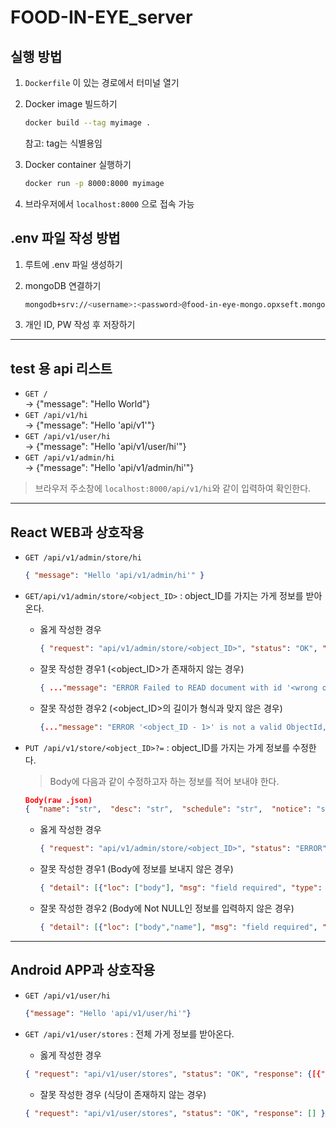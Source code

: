 # FOOD-IN-EYE_server

## 실행 방법  

1. `Dockerfile` 이 있는 경로에서 터미널 열기
2. Docker image 빌드하기
    
    ```bash
    docker build --tag myimage .
    ```
    
    참고: tag는 식별용임
    
3. Docker container 실행하기
    
    ```bash
    docker run -p 8000:8000 myimage
    ```
    
4. 브라우저에서 `localhost:8000` 으로 접속 가능
   
## .env 파일 작성 방법

1. 루트에 .env 파일 생성하기
2. mongoDB 연결하기

    ```bash
    mongodb+srv://<username>:<password>@food-in-eye-mongo.opxseft.mongodb.net/test
    ```

3. 개인 ID, PW 작성 후 저장하기

---
## test 용 api 리스트
- `GET /`  
-> {"message": "Hello World"}  
- `GET /api/v1/hi`  
-> {"message": "Hello 'api/v1'"}
- `GET /api/v1/user/hi`  
-> {"message": "Hello 'api/v1/user/hi'"}
- `GET /api/v1/admin/hi`  
-> {"message": "Hello 'api/v1/admin/hi'"}  
  
> 브라우저 주소창에 `localhost:8000/api/v1/hi`와 같이 입력하여 확인한다.
---
## React WEB과 상호작용
- `GET /api/v1/admin/store/hi`

    ```json
    { "message": "Hello 'api/v1/admin/hi'" }
    ```

- `GET/api/v1/admin/store/<object_ID>` : object_ID를 가지는 가게 정보를 받아온다.   
    - 옳게 작성한 경우   
    
        ```json
        { "request": "api/v1/admin/store/<object_ID>", "status": "OK", "response": {[{ "_id", "한식의 대가", "한식 전문점입니다~", "9시 ~ 20시", "50년 전통을 자랑합니다~", "영업중", "이미지", "메뉴ID"}]}}
        ```

    - 잘못 작성한 경우1 (<object_ID>가 존재하지 않는 경우)   

        ```json
        { ..."message": "ERROR Failed to READ document with id '<wrong object_ID>'" }
        ```

    - 잘못 작성한 경우2 (<object_ID>의 길이가 형식과 맞지 않은 경우)

        ```json
        {..."message": "ERROR '<object_ID - 1>' is not a valid ObjectId, it must be a 12-byte input or a 24-character hex string"}
        ```

- `PUT /api/v1/store/<object_ID>?=` : object_ID를 가지는 가게 정보를 수정한다.   
    > Body에 다음과 같이 수정하고자 하는 정보를 적어 보내야 한다.

    ```json
    Body(raw .json)  
    {  "name": "str",  "desc": "str",  "schedule": "str",  "notice": "str",  "status": 1,  "img_src": "str",  "m_id": "str"  }
    ```

    - 옳게 작성한 경우  
    
        ```json
        { "request": "api/v1/admin/store/<object_ID>", "status": "ERROR",  "message": "ERROR No write concern mode named 'majority\\\")' found in replica set configuration, full error: {'code': 79, 'codeName': 'UnknownReplWriteConcern', 'errmsg': 'No write concern mode named \\'majority\\\\\")\\' found in replica set configuration', 'errInfo': {'writeConcern': {'w': 'majority\")', 'wtimeout': 0, 'provenance': 'clientSupplied'}}}" }
        ```

    - 잘못 작성한 경우1 (Body에 정보를 보내지 않은 경우)   
    
        ```json
        { "detail": [{"loc": ["body"], "msg": "field required", "type": "value_error.missing"}] }
        ```

    - 잘못 작성한 경우2 (Body에 Not NULL인 정보를 입력하지 않은 경우)  

        ```json
        { "detail": [{"loc": ["body","name"], "msg": "field required", "type": "value_error.missing"}] }
---
## Android APP과 상호작용 
- `GET /api/v1/user/hi`
    
    ```json
    {"message": "Hello 'api/v1/user/hi'"}
    ```
    
- `GET /api/v1/user/stores` : 전체 가게 정보를 받아온다.   
    - 옳게 작성한 경우   
    
    ```json
    { "request": "api/v1/user/stores", "status": "OK", "response": {[{"_id", "한식의 대가", "한식 전문점입니다~", "9시 ~ 20시", "50년 전통을 자랑합니다~", "영업중", "이미지", "메뉴ID"}]} }
    ```

    - 잘못 작성한 경우 (식당이 존재하지 않는 경우)

    ```json   
    { "request": "api/v1/user/stores", "status": "OK", "response": [] }
    ```

